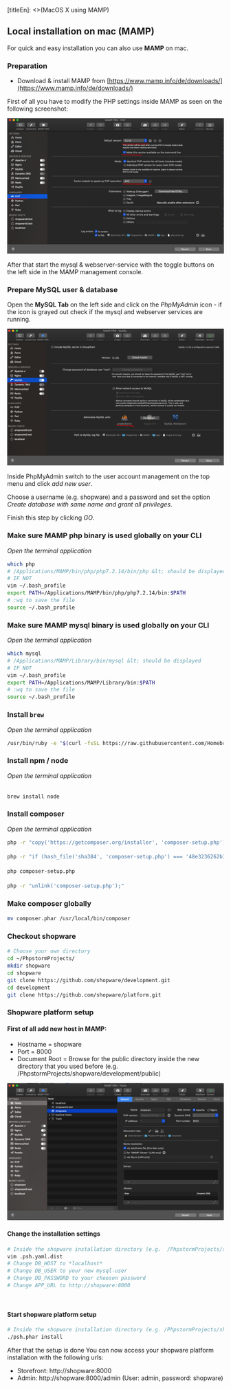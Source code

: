 [titleEn]: <>(MacOS X using MAMP)


## Local installation on mac (MAMP)

For quick and easy installation you can also use **MAMP** on mac.

### Preparation

* 	Download & install MAMP from [https://www.mamp.info/de/downloads/](https://www.mamp.info/de/downloads/)


First of all you have to modify the PHP settings inside MAMP as seen on the following screenshot:


![PHP Settings](./img/10-mac-os-x-php.png)


After that start the mysql &amp; webserver-service with the toggle buttons on the left side in the MAMP management console.

### Prepare MySQL user &amp; database

Open the **MySQL Tab** on the left side and click on the *PhpMyAdmin* icon - if the icon is grayed out check if the mysql and webserver services are running.


![MYSQL Settings](./img/10-mac-os-x-mysql.png)

Inside PhpMyAdmin switch to the user account management on the top menu and click *add new user*.

Choose a username (e.g. shopware) and a password and set the option *Create database with same name and grant all privileges*.

Finish this step by clicking *GO*.

### Make sure MAMP php binary is used globally on your CLI

*Open the terminal application*
 
````bash
which php
# /Applications/MAMP/bin/php/php7.2.14/bin/php &lt; should be displayed
# IF NOT
vim ~/.bash_profile
export PATH=/Applications/MAMP/bin/php/php7.2.14/bin:$PATH
# :wq to save the file
source ~/.bash_profile

````

### Make sure MAMP mysql binary is used globally on your CLI

*Open the terminal application*


```bash
which mysql
# /Applications/MAMP/Library/bin/mysql &lt; should be displayed
# IF NOT
vim ~/.bash_profile
export PATH=/Applications/MAMP/Library/bin:$PATH
# :wq to save the file
source ~/.bash_profile
```

### Install `brew`

*Open the terminal application*

```bash
/usr/bin/ruby -e "$(curl -fsSL https://raw.githubusercontent.com/Homebrew/install/master/install)"
```

### Install npm / node

*Open the terminal application*

```bash

brew install node

```

### Install composer

*Open the terminal application*

```bash
php -r "copy('https://getcomposer.org/installer', 'composer-setup.php');"

php -r "if (hash_file('sha384', 'composer-setup.php') === '48e3236262b34d30969dca3c37281b3b4bbe3221bda826ac6a9a62d6444cdb0dcd0615698a5cbe587c3f0fe57a54d8f5') { echo 'Installer verified'; } else { echo 'Installer corrupt'; unlink('composer-setup.php'); } echo PHP_EOL;"

php composer-setup.php

php -r "unlink('composer-setup.php');"
```

### Make composer globally

```bash
mv composer.phar /usr/local/bin/composer
```

### Checkout shopware

```bash
# Choose your own directory
cd ~/PhpstormProjects/
mkdir shopware
cd shopware
git clone https://github.com/shopware/development.git
cd development
git clone https://github.com/shopware/platform.git
```


### Shopware platform setup

#### **First of all add new host in MAMP:**​​​​</p>

* Hostname = shopware
* Port = 8000
* Document Root = Browse for the public directory inside the new directory that you used before (e.g. /PhpstormProjects/shopware/development/public)

![hosts](./img/10-mac-os-x-net.png)
 
#### **Change the installation settings**
 
```bash
# Inside the shopware installation directory (e.g.  /PhpstormProjects/shopware/development)
vim .psh.yaml.dist
# Change DB_HOST to *localhost*
# Change DB_USER to your new mysql-user
# Change DB_PASSWORD to your choosen password
# Change APP_URL to http://shopware:8000
```

​​​​​​

#### **Start shopware platform setup**

```bash
# Inside the shopware installation directory (e.g. /PhpstormProjects/shopware/development) 
./psh.phar install
```

After that the setup is done 
You can now access your shopware platform installation with the following urls:


* Storefront: http://shopware:8000
* Admin: http://shopware:8000/admin (User: admin, password: shopware)

